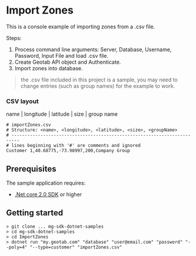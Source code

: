 # Import Zones

This is a console example of importing zones from a .csv file.

Steps:
1. Process command line arguments: Server, Database, Username, Password, Input File and load .csv file.
2. Create Geotab API object and Authenticate.
6. Import zones into database.

> the .csv file included in this project is a sample, you may need to change entries (such as group names) for the example to work.

### CSV layout

name | longitude | latitude | size | group name

```csv
# importZones.csv
# Structure: <name>, <longitude>, <latitude>, <size>, <groupName>
# -------------------------------------------------------------------------
# lines beginning with '#' are comments and ignored
Customer 1,40.68775,-73.98997,200,Company Group
```

## Prerequisites
The sample application requires:

- [.Net core 2.0 SDK](https://dot.net/core) or higher

## Getting started

```
> git clone ... mg-sdk-dotnet-samples
> cd mg-sdk-dotnet-samples
> cd ImportZones
> dotnet run "my.geotab.com" "database" "user@email.com" "password" "--poly=4" "--type=customer" "importZones.csv"
```
